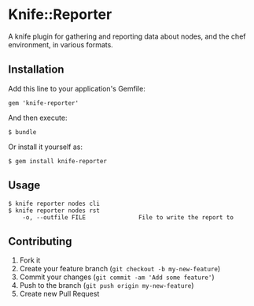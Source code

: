# Knife::Reporter

A knife plugin for gathering and reporting data about nodes, and the chef
environment, in various formats.

## Installation

Add this line to your application's Gemfile:

    gem 'knife-reporter'

And then execute:

    $ bundle

Or install it yourself as:

    $ gem install knife-reporter

## Usage

    $ knife reporter nodes cli
    $ knife reporter nodes rst
        -o, --outfile FILE               File to write the report to

## Contributing

1. Fork it
2. Create your feature branch (`git checkout -b my-new-feature`)
3. Commit your changes (`git commit -am 'Add some feature'`)
4. Push to the branch (`git push origin my-new-feature`)
5. Create new Pull Request
